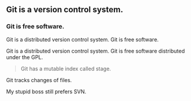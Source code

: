 ## Git is a version control system.
### Git is free software.

Git is a distributed version control system.
Git is free software.

Git is a distributed version control system.
Git is free software distributed under the GPL.

> Git has a mutable index called stage.

Git tracks changes of files.

My stupid boss still prefers SVN.
